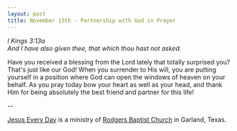 ```yaml
---
layout: post
title: November 15th - Partnership with God in Prayer
---
```


_I Kings 3:13a  
And I have also given thee, that which thou hast not asked._

Have you received a blessing from the Lord lately that totally
surprised you? That's just like our God! When you surrender to His
will, you are putting yourself in a position where God can open the
windows of heaven on your behalf. As you pray today bow your heart as
well as your head, and thank Him for being absolutely the best friend
and partner for this life!

 --

<a href=http://jesuseveryday.net>Jesus Every Day</a> is a ministry of <a href=http://rodgersbaptist.net>Rodgers Baptist Church</a> in Garland, Texas.
